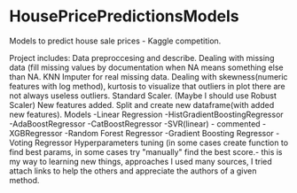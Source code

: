 # HousePricePredictionsModels
Models to predict  house sale prices - Kaggle competition.

Project includes: Data preproccesing and describe. Dealing with missing data (fill missing values by documentation when NA means something else than NA. KNN Imputer for real missing data. Dealing with skewness(numeric features with log method), kurtosis to visualize that outliers in plot there are not always useless outliers. Standard Scaler. (Maybe I should use Robust Scaler) New features added. Split and create new dataframe(with added new features). Models -Linear Regression -HistGradientBoostingRegressor -AdaBoostRegressor -CatBoostRegressor -SVR(linear) - commented -XGBRegressor -Random Forest Regressor -Gradient Boosting Regressor -Voting Regressor  Hyperparameters tuning (in some cases create function to find best params, in some cases try "manually" find the best score.- this is my way to learning new things, approaches I used many sources, I tried attach links to help the others and appreciate the authors of a given method.